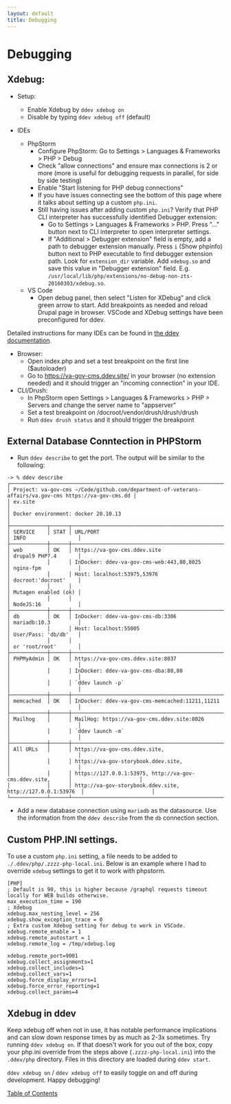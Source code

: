 ```yaml
---
layout: default
title: Debugging
---
```


# Debugging

## Xdebug:
* Setup:
    * Enable Xdebug by `ddev xdebug on`
    * Disable by typing `ddev xdebug off` (default)

* IDEs
    * PhpStorm
        * Configure PhpStorm: Go to Settings > Languages & Frameworks > PHP > Debug
        * Check "allow connections" and ensure max connections is 2 or more (more is useful for debugging requests in parallel, for side by side testing)
        * Enable "Start listening for PHP debug connections"
        * If you have issues connecting see the bottom of this page where it talks about setting up a custom `php.ini`.
        * Still having issues after adding custom `php.ini`? Verify that PHP CLI interpreter has successfully identified Debugger extension:
            * Go to Settings > Languages & Frameworks > PHP. Press "..." button next to CLI interpreter to open interpreter settings.
            * If "Additional > Debugger extension" field is empty, add a path to debugger extension manually. Press `i` (Show phpinfo) button next to PHP executable to find debugger extension path. Look for `extension_dir` variable. Add `xdebug.so` and save this value in "Debugger extension" field. E.g. `/usr/local/lib/php/extensions/no-debug-non-zts-20160303/xdebug.so`.
    * VS Code
        * Open debug panel, then select "Listen for XDebug" and click green arrow to start. Add breakpoints as needed and reload Drupal page in browser. VSCode and XDebug settings have been preconfigured for ddev.

Detailed instructions for many IDEs can be found in [the ddev documentation](https://ddev.readthedocs.io/en/stable/users/step-debugging/).

* Browser:
    * Open index.php and set a test breakpoint on the first line ($autoloader)
    * Go to https://va-gov-cms.ddev.site/ in your browser (no extension needed) and it should trigger an "incoming connection" in your IDE.
* CLI/Drush:
    * In PhpStorm open Settings > Languages & Frameworks > PHP > Servers and change the server name to "appserver"
    * Set a test breakpoint on /docroot/vendor/drush/drush/drush
    * Run `ddev drush status` and it should trigger the breakpoint

## External Database Conntection in PHPStorm

* Run `ddev describe` to get the port.  The output will be similar to the following:

```
-> % ddev describe
┌───────────────────────────────────────────────────────────────────────────────────────────────────────┐
│ Project: va-gov-cms ~/Code/github.com/department-of-veterans-affairs/va.gov-cms https://va-gov-cms.dd │
│ ev.site                                                                                               │
│ Docker environment: docker 20.10.13                                                                   │
├────────────┬──────┬────────────────────────────────────────────────────────────┬──────────────────────┤
│ SERVICE    │ STAT │ URL/PORT                                                   │ INFO                 │
├────────────┼──────┼────────────────────────────────────────────────────────────┼──────────────────────┤
│ web        │ OK   │ https://va-gov-cms.ddev.site                               │ drupal9 PHP7.4       │
│            │      │ InDocker: ddev-va-gov-cms-web:443,80,8025                  │ nginx-fpm            │
│            │      │ Host: localhost:53975,53976                                │ docroot:'docroot'    │
│            │      │                                                            │ Mutagen enabled (ok) │
│            │      │                                                            │ NodeJS:16            │
├────────────┼──────┼────────────────────────────────────────────────────────────┼──────────────────────┤
│ db         │ OK   │ InDocker: ddev-va-gov-cms-db:3306                          │ mariadb:10.3         │
│            │      │ Host: localhost:55005                                      │ User/Pass: 'db/db'   │
│            │      │                                                            │ or 'root/root'       │
├────────────┼──────┼────────────────────────────────────────────────────────────┼──────────────────────┤
│ PHPMyAdmin │ OK   │ https://va-gov-cms.ddev.site:8037                          │                      │
│            │      │ InDocker: ddev-va-gov-cms-dba:80,80                        │                      │
│            │      │ `ddev launch -p`                                           │                      │
├────────────┼──────┼────────────────────────────────────────────────────────────┼──────────────────────┤
│ memcached  │ OK   │ InDocker: ddev-va-gov-cms-memcached:11211,11211            │                      │
├────────────┼──────┼────────────────────────────────────────────────────────────┼──────────────────────┤
│ Mailhog    │      │ MailHog: https://va-gov-cms.ddev.site:8026                 │                      │
│            │      │ `ddev launch -m`                                           │                      │
├────────────┼──────┼────────────────────────────────────────────────────────────┼──────────────────────┤
│ All URLs   │      │ https://va-gov-cms.ddev.site,                              │                      │
│            │      │ https://va-gov-storybook.ddev.site,                        │                      │
│            │      │ https://127.0.0.1:53975, http://va-gov-cms.ddev.site,      │                      │
│            │      │ http://va-gov-storybook.ddev.site, http://127.0.0.1:53976  │                      │
└────────────┴──────┴────────────────────────────────────────────────────────────┴──────────────────────┘
```

* Add a new database connection using `mariadb` as the datasource.  Use the information from the `ddev describe` from the `db` connection section.

## Custom PHP.INI settings.

To use a custom `php.ini` setting, a file needs to be added to `./.ddev/php/.zzzz-php-local.ini`.  Below is an example where I had to override `xdebug` settings to get it to work with phpstorm.

```
[PHP]
; Default is 90, this is higher because /graphql requests timeout locally for WEB builds otherwise.
max_execution_time = 190
; Xdebug
xdebug.max_nesting_level = 256
xdebug.show_exception_trace = 0
; Extra custom Xdebug setting for debug to work in VSCode.
xdebug.remote_enable = 1
xdebug.remote_autostart = 1
xdebug.remote_log = /tmp/xdebug.log

xdebug.remote_port=9001
xdebug.collect_assignments=1
xdebug.collect_includes=1
xdebug.collect_vars=1
xdebug.force_display_errors=1
xdebug.force_error_reporting=1
xdebug.collect_params=4
```

## Xdebug in ddev
Keep xdebug off when not in use, it has notable performance implications and can slow down response times by as much as 2-3x sometimes.
Try running `ddev xdebug on`. If that doesn't work for you out of the box, copy your php.ini override from the
steps above (`.zzzz-php-local.ini`) into the `.ddev/php` directory. Files in this directory are loaded during `ddev start`.

`ddev xdebug on` / `ddev xdebug off` to easily toggle on and off during development. Happy debugging!

[Table of Contents](../README.md)
